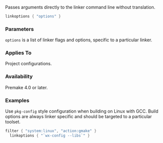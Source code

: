 Passes arguments directly to the linker command line without translation.

```lua
linkoptions { "options" }
```

### Parameters ###

`options` is a list of linker flags and options, specific to a particular linker.


### Applies To ###

Project configurations.

### Availability ###

Premake 4.0 or later.

### Examples ###

Use `pkg-config` style configuration when building on Linux with GCC. Build options are always linker specific and should be targeted to a particular toolset.

```lua
filter { "system:linux", "action:gmake" }
  linkoptions { "`wx-config --libs`" }
```
